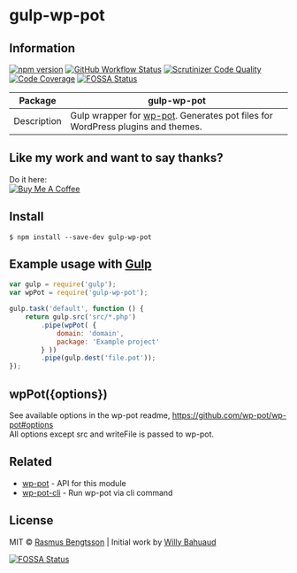 # gulp-wp-pot

## Information

[![npm version](https://badge.fury.io/js/gulp-wp-pot.svg)](https://www.npmjs.com/package/gulp-wp-pot) [![GitHub Workflow Status](https://img.shields.io/github/workflow/status/wp-pot/gulp-wp-pot/Node%20CI/master)](https://github.com/wp-pot/gulp-wp-pot/actions) [![Scrutinizer Code Quality](https://scrutinizer-ci.com/g/wp-pot/gulp-wp-pot/badges/quality-score.png?b=master)](https://scrutinizer-ci.com/g/wp-pot/gulp-wp-pot/?branch=master) [![Code Coverage](https://scrutinizer-ci.com/g/wp-pot/gulp-wp-pot/badges/coverage.png?b=master)](https://scrutinizer-ci.com/g/wp-pot/gulp-wp-pot/?branch=master) 
[![FOSSA Status](https://app.fossa.io/api/projects/git%2Bgithub.com%2Fwp-pot%2Fgulp-wp-pot.svg?type=shield)](https://app.fossa.io/projects/git%2Bgithub.com%2Fwp-pot%2Fgulp-wp-pot?ref=badge_shield)

| Package     | gulp-wp-pot                                          |
| ----------- | ---------------------------------------------------- |
| Description | Gulp wrapper for [wp-pot](https://github.com/wp-pot/wp-pot). Generates pot files for WordPress plugins and themes. |

## Like my work and want to say thanks?
Do it here:  
<a href="https://www.buymeacoffee.com/rasmus" target="_blank"><img src="https://www.buymeacoffee.com/assets/img/custom_images/orange_img.png" alt="Buy Me A Coffee" style="height: auto !important;width: auto !important;" ></a>

## Install

```
$ npm install --save-dev gulp-wp-pot
```


## Example usage with [Gulp](http://github.com/gulpjs/gulp)

```js
var gulp = require('gulp');
var wpPot = require('gulp-wp-pot');

gulp.task('default', function () {
    return gulp.src('src/*.php')
        .pipe(wpPot( {
            domain: 'domain',
            package: 'Example project'
        } ))
        .pipe(gulp.dest('file.pot'));
});
```


## wpPot({options})
See available options in the wp-pot readme, https://github.com/wp-pot/wp-pot#options  
All options except src and writeFile is passed to wp-pot.

## Related
- [wp-pot](https://github.com/wp-pot/wp-pot) - API for this module
- [wp-pot-cli](https://github.com/wp-pot/wp-pot-cli) - Run wp-pot via cli command

## License

MIT © [Rasmus Bengtsson](https://github.com/rasmusbe) | Initial work by [Willy Bahuaud](https://github.com/willybahuaud)


[![FOSSA Status](https://app.fossa.io/api/projects/git%2Bgithub.com%2Fwp-pot%2Fgulp-wp-pot.svg?type=large)](https://app.fossa.io/projects/git%2Bgithub.com%2Fwp-pot%2Fgulp-wp-pot?ref=badge_large)